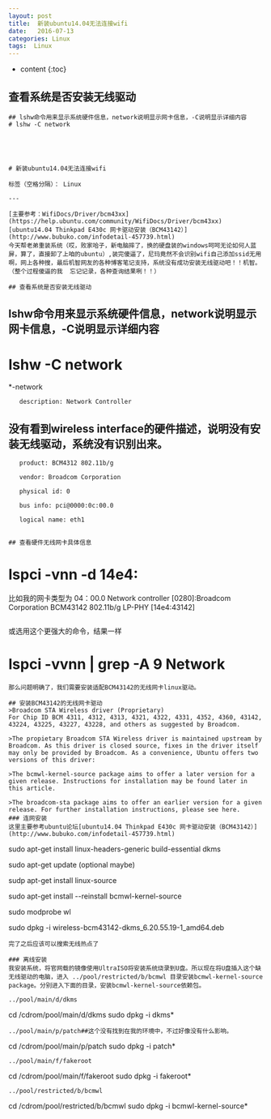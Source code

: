 ```yaml
---
layout: post
title:  新装ubuntu14.04无法连接wifi
date:   2016-07-13
categories: Linux
tags:  Linux
---
```


* content
{:toc}

## 查看系统是否安装无线驱动
```
## lshw命令用来显示系统硬件信息，network说明显示网卡信息，-C说明显示详细内容
# lshw -C network





# 新装ubuntu14.04无法连接wifi

标签（空格分隔）： Linux

---

[主要参考：WifiDocs/Driver/bcm43xx](https://help.ubuntu.com/community/WifiDocs/Driver/bcm43xx)
[ubuntu14.04 Thinkpad E430c 网卡驱动安装（BCM43142）](http://www.bubuko.com/infodetail-457739.html)
今天帮老弟重装系统（哎，败家哈子，新电脑摔了，换的硬盘装的windows呵呵无论如何人蓝屏，算了，直接卸了上咱的ubuntu）,装完傻逼了，尼玛竟然不会识别wifi自己添加ssid无用啊，网上各种搜，最后机智网友的各种博客笔记支持，系统没有成功安装无线驱动吧！！机智。（整个过程傻逼的我  忘记记录，各种查询结果咧！！）

## 查看系统是否安装无线驱动
```
## lshw命令用来显示系统硬件信息，network说明显示网卡信息，-C说明显示详细内容
# lshw -C network
  *-network               

       description: Network Controller
## 没有看到wireless interface的硬件描述，说明没有安装无线驱动，系统没有识别出来。       
       product: BCM4312 802.11b/g

       vendor: Broadcom Corporation

       physical id: 0

       bus info: pci@0000:0c:00.0

       logical name: eth1
```

## 查看硬件无线网卡具体信息
```
# lspci -vnn -d 14e4:

比如我的网卡类型为
04：00.0 Network controller [0280]:Broadcom Corporation BCM43142 802.11b/g LP-PHY [14e4:43142]
```
```
或选用这个更强大的命令，结果一样
# lspci -vvnn | grep -A 9 Network 
```
那么问题明确了，我们需要安装适配BCM43142的无线网卡linux驱动。

## 安装BCM43142的无线网卡驱动
>Broadcom STA Wireless driver (Proprietary)
For Chip ID BCM 4311, 4312, 4313, 4321, 4322, 4331, 4352, 4360, 43142, 43224, 43225, 43227, 43228, and others as suggested by Broadcom. 

>The propietary Broadcom STA Wireless driver is maintained upstream by Broadcom. As this driver is closed source, fixes in the driver itself may only be provided by Broadcom. As a convenience, Ubuntu offers two versions of this driver:

>The bcmwl-kernel-source package aims to offer a later version for a given release. Instructions for installation may be found later in this article.

>The broadcom-sta package aims to offer an earlier version for a given release. For further installation instructions, please see here.
### 连网安装
这里主要参考ubuntu论坛[ubuntu14.04 Thinkpad E430c 网卡驱动安装（BCM43142）](http://www.bubuko.com/infodetail-457739.html)
```
sudo apt-get install linux-headers-generic build-essential dkms  

sudo apt-get update (optional maybe)  

sudp apt-get install linux-source  

sudo apt-get install --reinstall bcmwl-kernel-source  

sudo modprobe wl   

sudo dpkg -i wireless-bcm43142-dkms_6.20.55.19-1_amd64.deb  
```
完了之后应该可以搜索无线热点了

### 离线安装
我安装系统，将官网载的镜像使用UltraISO将安装系统烧录到U盘。所以现在将U盘插入这个缺无线驱动的电脑，进入 ../pool/restricted/b/bcmwl 目录安装bcmwl-kernel-source package。分别进入下面的目录，安装bcmwl-kernel-source依赖包。

../pool/main/d/dkms
```
cd /cdrom/pool/main/d/dkms
sudo dpkg -i dkms*
```
../pool/main/p/patch##这个没有找到在我的环境中，不过好像没有什么影响。
```
cd /cdrom/pool/main/p/patch
sudo dpkg -i patch*
```
../pool/main/f/fakeroot
```
cd /cdrom/pool/main/f/fakeroot
sudo dpkg -i fakeroot*
```
../pool/restricted/b/bcmwl
```
cd /cdrom/pool/restricted/b/bcmwl
sudo dpkg -i bcmwl-kernel-source*
```
